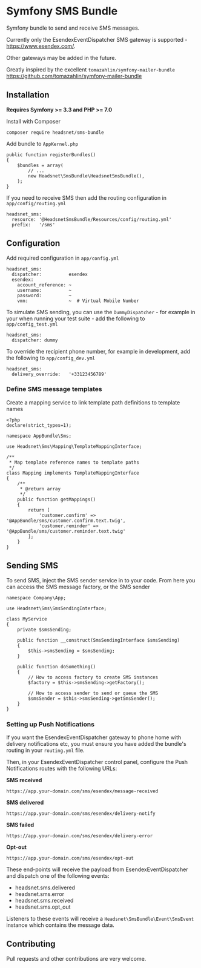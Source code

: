 # Symfony SMS Bundle

Symfony bundle to send and receive SMS messages. 

Currently only the EsendexEventDispatcher SMS gateway is supported - https://www.esendex.com/. 

Other gateways may be added in the future. 

Greatly inspired by the excellent `tomazahlin/symfony-mailer-bundle`
https://github.com/tomazahlin/symfony-mailer-bundle 

## Installation

__Requires Symfony >= 3.3 and PHP >= 7.0__

Install with Composer

`composer require headsnet/sms-bundle`

Add bundle to `AppKernel.php`

```
public function registerBundles()
{
    $bundles = array(
        // ...
        new Headsnet\SmsBundle\HeadsnetSmsBundle(),
    );
}
```

If you need to receive SMS then add the routing configuration in `app/config/routing.yml`

```
headsnet_sms:
  resource: '@HeadsnetSmsBundle/Resources/config/routing.yml'
  prefix:   '/sms'
```

## Configuration

Add required configuration in `app/config.yml`

```
headsnet_sms:
  dispatcher:          esendex
  esendex:
    account_reference: ~
    username:          ~
    password:          ~
    vmn:               ~  # Virtual Mobile Number
```

To simulate SMS sending, you can use the `DummyDispatcher` - for example in your when 
running your test suite - add the following to `app/config_test.yml`

```
headsnet_sms:
  dispatcher: dummy
```

To override the recipient phone number, for example in development, add the following 
to `app/config_dev.yml`

```
headsnet_sms:
  delivery_override:   '+33123456789'
```

### Define SMS message templates

Create a mapping service to link template path definitions to template names

```
<?php
declare(strict_types=1);

namespace AppBundle\Sms;

use Headsnet\Sms\Mapping\TemplateMappingInterface;

/**
 * Map template reference names to template paths
 */
class Mapping implements TemplateMappingInterface
{
	/**
	 * @return array
	 */
	public function getMappings()
	{
		return [
			'customer.confirm' => '@AppBundle/sms/customer.confirm.text.twig',
			'customer.reminder' => '@AppBundle/sms/customer.reminder.text.twig'
		];
	}
}
```

## Sending SMS

To send SMS, inject the SMS sender service in to your code. From here you can access the SMS message factory, or the SMS sender

```
namespace Company\App;

use Headsnet\Sms\SmsSendingInterface;

class MyService
{
    private $smsSending;
        
    public function __construct(SmsSendingInterface $smsSending)
    {
        $this->smsSending = $smsSending;
    }

    public function doSomething()
    {
        // How to access factory to create SMS instances
        $factory = $this->smsSending->getFactory();
        
        // How to access sender to send or queue the SMS
        $smsSender = $this->smsSending->getSmsSender();
    }
}
``` 

### Setting up Push Notifications

If you want the EsendexEventDispatcher gateway to phone home with delivery notifications etc, you must 
ensure you have added the bundle's routing in your `routing.yml` file.

Then, in your EsendexEventDispatcher control panel, configure the Push Notifications routes with the 
following URLs:

__SMS received__

`https://app.your-domain.com/sms/esendex/message-received`

__SMS delivered__

`https://app.your-domain.com/sms/esendex/delivery-notify`

__SMS failed__

`https://app.your-domain.com/sms/esendex/delivery-error`

__Opt-out__

`https://app.your-domain.com/sms/esendex/opt-out`

These end-points will receive the payload from EsendexEventDispatcher and dispatch one of the following events:

  - headsnet.sms.delivered
  - headsnet.sms.error
  - headsnet.sms.received
  - headsnet.sms.opt_out
  
Listeners to these events will receive a `Headsnet\SmsBundle\Event\SmsEvent` instance which contains the message data.

## Contributing

Pull requests and other contributions are very welcome.
